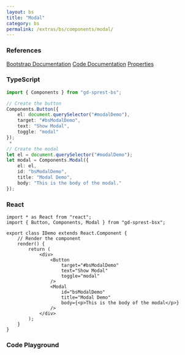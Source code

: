 ```yaml
---
layout: bs
title: "Modal"
category: bs
permalink: /extras/bs/components/modal/
---
```


### References

<div class="bs">
    <div class="list-group">
        <a class="list-group-item list-group-item-action" href="https://getbootstrap.com/docs/4.4/components/modal">Bootstrap Documentation</a>
        <a class="list-group-item list-group-item-action" href="/docs/sprest-bs/modules/_components_modal_d_.html">Code Documentation</a>
        <a class="list-group-item list-group-item-action" href="/docs/sprest-bs/modules/_components_modal_d_.imodalprops.html">Properties</a>
    </div>
</div>

### TypeScript

```ts
import { Components } from "gd-sprest-bs";

// Create the button
Components.Button({
    el: document.querySelector("#modalDemo"),
    target: "#bsModalDemo",
    text: "Show Modal",
    toggle: "modal"
});
 * 
// Create the modal
let el = document.querySelector("#modalDemo");
let modal = Components.Modal({
    el: el,
    id: "bsModalDemo",
    title: "Modal Demo",
    body: "This is the body of the modal."
});
```

### React

```tsx
import * as React from "react";
import { Button, Components, Modal } from "gd-sprest-bsx";

export class IDemo extends React.Component {
    // Render the component
    render() {
        return (
            <div>
                <Button
                    target="#bsModalDemo"
                    text="Show Modal"
                    toggle="modal"
                />
                <Modal
                    id="bsModalDemo"
                    title="Modal Demo"
                    body={<p>This is the body of the modal</p>}
                />
            </div>
        );
    }
}
```

### Code Playground

<div id="playground" class="bs"></div>
<script type="text/javascript">
    // Wait for the page to load
    window.addEventListener("load", function() {
        // Create the code editor
        var editor = CodeEditor(document.getElementById("playground"), true, [
            '// Create the button',
            'Components.Button({',
            '\tel: app,',
            '\ttarget: "#bsModalDemo",',
            '\ttext: "Show Modal",',
            '\ttoggle: "modal"',
            '});',
            '',
            '// Create the modal',
            'var modal = Components.Modal({',
            '\tel: app,',
            '\tid: "bsModalDemo",',
            '\ttitle: "Modal Demo",',
            '\tbody: "This is the body of the modal."',
            '});',
            '',
            '// Modals require some styling',
            'modal.el.style.margin = "0";',
            'modal.el.style.position = "relative";'
        ].join('\n'));
    });
</script>